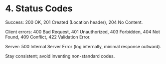 # 4. Status Codes

Success: 200 OK, 201 Created (Location header), 204 No Content.

Client errors: 400 Bad Request, 401 Unauthorized, 403 Forbidden, 404 Not Found, 409 Conflict, 422 Validation Error.

Server: 500 Internal Server Error (log internally, minimal response outward).

Stay consistent; avoid inventing non-standard codes.
